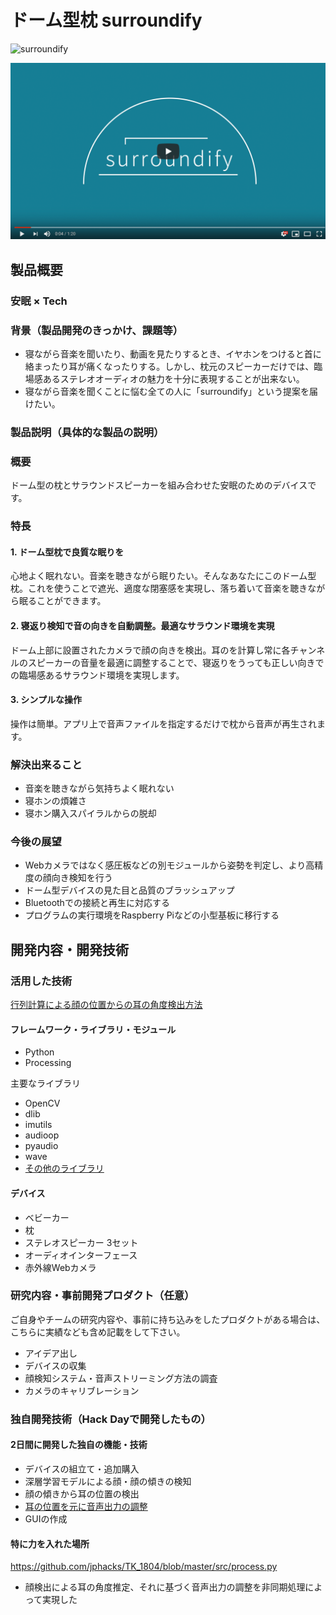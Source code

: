 # ドーム型枕 surroundify

![surroundify](https://user-images.githubusercontent.com/25478176/47611089-dfd99000-daa0-11e8-803d-663fe25bb7fc.png)

[![Product Name](image.png)](https://www.youtube.com/watch?v=G5rULR53uMk)

## 製品概要
### 安眠 × Tech

### 背景（製品開発のきっかけ、課題等）
- 寝ながら音楽を聞いたり、動画を見たりするとき、イヤホンをつけると首に絡まったり耳が痛くなったりする。しかし、枕元のスピーカーだけでは、臨場感あるステレオオーディオの魅力を十分に表現することが出来ない。
- 寝ながら音楽を聞くことに悩む全ての人に「surroundify」という提案を届けたい。

### 製品説明（具体的な製品の説明）
### 概要
ドーム型の枕とサラウンドスピーカーを組み合わせた安眠のためのデバイスです。

### 特長

#### 1. ドーム型枕で良質な眠りを
心地よく眠れない。音楽を聴きながら眠りたい。そんなあなたにこのドーム型枕。これを使うことで遮光、適度な閉塞感を実現し、落ち着いて音楽を聴きながら眠ることができます。
#### 2. 寝返り検知で音の向きを自動調整。最適なサラウンド環境を実現
ドーム上部に設置されたカメラで顔の向きを検出。耳のを計算し常に各チャンネルのスピーカーの音量を最適に調整することで、寝返りをうっても正しい向きでの臨場感あるサラウンド環境を実現します。
#### 3. シンプルな操作
操作は簡単。アプリ上で音声ファイルを指定するだけで枕から音声が再生されます。
### 解決出来ること
- 音楽を聴きながら気持ちよく眠れない
- 寝ホンの煩雑さ
- 寝ホン購入スパイラルからの脱却

### 今後の展望  
- Webカメラではなく感圧板などの別モジュールから姿勢を判定し、より高精度の顔向き検知を行う
- ドーム型デバイスの見た目と品質のブラッシュアップ
- Bluetoothでの接続と再生に対応する
- プログラムの実行環境をRaspberry Piなどの小型基板に移行する

## 開発内容・開発技術
### 活用した技術

[行列計算による顔の位置からの耳の角度検出方法](choice_speaker_by_mathmatic.pdf)

#### フレームワーク・ライブラリ・モジュール

- Python
- Processing

主要なライブラリ

* OpenCV
* dlib
* imutils
* audioop
* pyaudio
* wave
* [その他のライブラリ](https://github.com/jphacks/TK_1804/blob/master/requirements.txt)


#### デバイス

* ベビーカー
* 枕
* ステレオスピーカー 3セット
* オーディオインターフェース
* 赤外線Webカメラ

### 研究内容・事前開発プロダクト（任意）

ご自身やチームの研究内容や、事前に持ち込みをしたプロダクトがある場合は、こちらに実績なども含め記載をして下さい。

* アイデア出し
* デバイスの収集
* 顔検知システム・音声ストリーミング方法の調査
* カメラのキャリブレーション

### 独自開発技術（Hack Dayで開発したもの）
#### 2日間に開発した独自の機能・技術

* デバイスの組立て・追加購入
* 深層学習モデルによる顔・顔の傾きの検知
* 顔の傾きから耳の位置の検出
* [耳の位置を元に音声出力の調整](choice_speaker_by_mathmatic.pdf)
* GUIの作成

#### 特に力を入れた場所
https://github.com/jphacks/TK_1804/blob/master/src/process.py

* 顔検出による耳の角度推定、それに基づく音声出力の調整を非同期処理によって実現した
    



